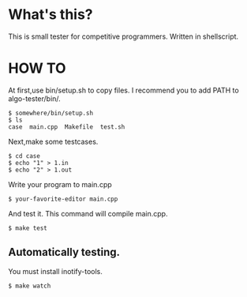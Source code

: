 # What's this?

This is small tester for competitive programmers.
Written in shellscript.

# HOW TO
At first,use bin/setup.sh to copy files.
I recommend you to add PATH to algo-tester/bin/.

```
$ somewhere/bin/setup.sh
$ ls
case  main.cpp  Makefile  test.sh
```

Next,make some testcases.

```
$ cd case
$ echo "1" > 1.in
$ echo "2" > 1.out
```

Write your program to main.cpp

```
$ your-favorite-editor main.cpp
```

And test it.
This command will compile main.cpp.

```
$ make test
```

## Automatically testing.
You must install inotify-tools.

```
$ make watch
```
